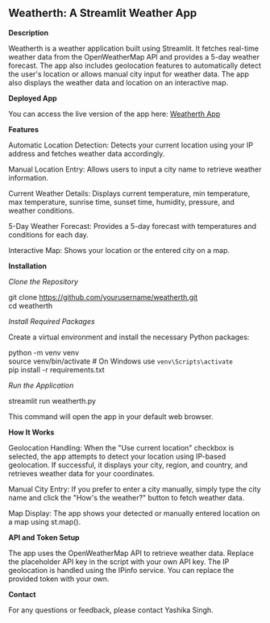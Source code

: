 ## Weatherth: A Streamlit Weather App

**Description**

Weatherth is a weather application built using Streamlit. It fetches real-time weather data from the OpenWeatherMap API and provides a 5-day weather forecast. The app also includes geolocation features to automatically detect the user's location or allows manual city input for weather data. The app also displays the weather data and location on an interactive map.

**Deployed App**

You can access the live version of the app here: [Weatherth App](https://weatherapp-hbpujls6xbpwkoatgmavbt.streamlit.app/)


**Features**

Automatic Location Detection: Detects your current location using your IP address and fetches weather data accordingly.   

Manual Location Entry: Allows users to input a city name to retrieve weather information.  

Current Weather Details: Displays current temperature, min temperature, max temperature, sunrise time, sunset time, humidity, pressure, and weather conditions.  

5-Day Weather Forecast: Provides a 5-day forecast with temperatures and conditions for each day.  

Interactive Map: Shows your location or the entered city on a map.  

**Installation**

*Clone the Repository*

git clone https://github.com/yourusername/weatherth.git  
cd weatherth

*Install Required Packages*

Create a virtual environment and install the necessary Python packages:

python -m venv venv  
source venv/bin/activate  # On Windows use `venv\Scripts\activate`  
pip install -r requirements.txt  

*Run the Application*

streamlit run weatherth.py

This command will open the app in your default web browser.

**How It Works**

Geolocation Handling: When the "Use current location" checkbox is selected, the app attempts to detect your location using IP-based geolocation. If successful, it displays your city, region, and country, and retrieves weather data for your coordinates.

Manual City Entry: If you prefer to enter a city manually, simply type the city name and click the "How's the weather?" button to fetch weather data.

Map Display: The app shows your detected or manually entered location on a map using st.map().

**API and Token Setup**

The app uses the OpenWeatherMap API to retrieve weather data. Replace the placeholder API key in the script with your own API key.
The IP geolocation is handled using the IPinfo service. You can replace the provided token with your own.

**Contact**

For any questions or feedback, please contact Yashika Singh.
